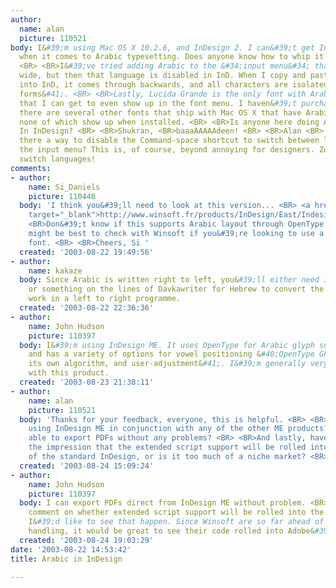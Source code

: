 ```yaml
---
author:
  name: alan
  picture: 110521
body: I&#39;m using Mac OS X 10.2.6, and InDesign 2. I can&#39;t get InD to behave
  when it comes to Arabic typesetting. Does anyone know how to whip it into shape?
  <BR> <BR>I&#39;ve tried adding Arabic to the &#34;input menu&#34; that is system
  wide, but then that language is disabled in InD. When I copy and paste Arabic text
  into InD, it comes through backwards, and all characters are isolated &#40;no connecting
  forms&#41;. <BR> <BR>Lastly, Lucida Grande is the only font with Arabic support
  that I can get to even show up in the font menu. I haven&#39;t purchased any, but
  there are several other fonts that ship with Mac OS X that have Arabic support,
  none of which show up when installed. <BR> <BR>Is anyone here doing Arabic typesetting?
  In InDesign? <BR> <BR>Shukran, <BR>baaaAAAAAdeen! <BR> <BR>Alan <BR> <BR>PS - is
  there a way to disable the Command-space shortcut to switch between languages in
  the input menu? This is, of course, beyond annoying for designers. Zoom in ... no!
  switch languages!
comments:
- author:
    name: Si_Daniels
    picture: 110446
  body: 'I think you&#39;ll need to look at this version... <BR> <a href="http://www.winsoft.fr/products/InDesign/East/Indesign.html"
    target="_blank">http://www.winsoft.fr/products/InDesign/East/Indesign.html</a>  <BR>
    <BR>Don&#39;t know if this supports Arabic layout through OpenType Layout or AAT,
    might be best to check with Winsoft if you&#39;re looking to use a specific exisiting
    font. <BR> <BR>Cheers, Si '
  created: '2003-08-22 19:49:56'
- author:
    name: kakaze
  body: Since Arabic is written right to left, you&#39;ll either need InDesign ME
    or something on the lines of Davkawriter for Hebrew to convert the writing to
    work in a left to right programme.
  created: '2003-08-22 22:36:36'
- author:
    name: John Hudson
    picture: 110397
  body: I&#39;m using InDesign ME. It uses OpenType for Arabic glyph substitution,
    and has a variety of options for vowel positioning &#40;OpenType GPOS, blind positioning,
    its own algorithm, and user-adjustment&#41;. I&#39;m generally very impressed
    with this product.
  created: '2003-08-23 21:38:11'
- author:
    name: alan
    picture: 110521
  body: 'Thanks for your feedback, everyone, this is helpful. <BR> <BR>John: are you
    using InDesign ME in conjunction with any of the other ME products? or are you
    able to export PDFs without any problems? <BR> <BR>And lastly, have you gotten
    the impression that the extended script support will be rolled into a future release
    of the standard InDesign, or is it too much of a niche market? <BR> <BR>Thanks!'
  created: '2003-08-24 15:09:24'
- author:
    name: John Hudson
    picture: 110397
  body: I can export PDFs direct from InDesign ME without problem. <BR> <BR>I can&#39;t
    comment on whether extended script support will be rolled into the regular InDesign.
    I&#39;d like to see that happen. Since Winsoft are so far ahead of Adobe on GPOS
    handling, it would be great to see their code rolled into Adobe&#39;s layout engine.
  created: '2003-08-24 19:03:29'
date: '2003-08-22 14:53:42'
title: Arabic in InDesign

---
```

